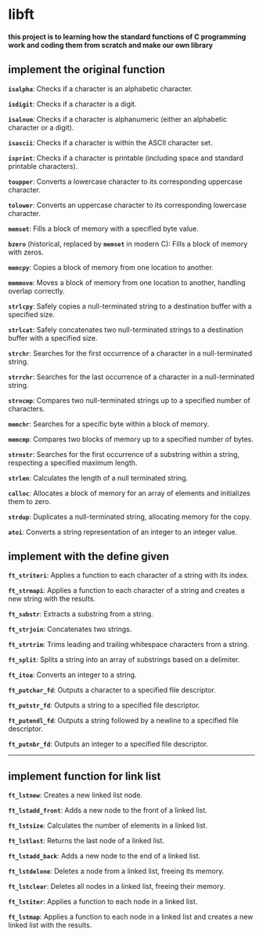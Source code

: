 # libft


<h4><b>this project is to learning how the standard functions of C programming work and coding them from scratch and make our own library</b></h4>

<h2>implement the original function</h2>

**`isalpha`**: Checks if a character is an alphabetic character.

**`isdigit`**: Checks if a character is a digit.

**`isalnum`**: Checks if a character is alphanumeric (either an alphabetic character or a digit).

**`isascii`**: Checks if a character is within the ASCII character set.

**`isprint`**: Checks if a character is printable (including space and standard printable characters).

**`toupper`**: Converts a lowercase character to its corresponding uppercase character.

**`tolower`**: Converts an uppercase character to its corresponding lowercase character.

**`memset`**: Fills a block of memory with a specified byte value.

**`bzero`** (historical, replaced by **`memset`** in modern C): Fills a block of memory with zeros.

**`memcpy`**: Copies a block of memory from one location to another.

**`memmove`**: Moves a block of memory from one location to another, handling overlap correctly.

**`strlcpy`**: Safely copies a null-terminated string to a destination buffer with a specified size.

**`strlcat`**: Safely concatenates two null-terminated strings to a destination buffer with a specified size.

**`strchr`**: Searches for the first occurrence of a character in a null-terminated string.

**`strrchr`**: Searches for the last occurrence of a character in a null-terminated string.

**`strncmp`**: Compares two null-terminated strings up to a specified number of characters.

**`memchr`**: Searches for a specific byte within a block of memory.

**`memcmp`**: Compares two blocks of memory up to a specified number of bytes.

**`strnstr`**: Searches for the first occurrence of a substring within a string, respecting a specified maximum length.

**`strlen`**: Calculates the length of a null terminated string.

**`calloc`**: Allocates a block of memory for an array of elements and initializes them to zero.

**`strdup`**: Duplicates a null-terminated string, allocating memory for the copy.

**`atoi`**: Converts a string representation of an integer to an integer value.

<h2>implement with the define given</h2>

 **`ft_striteri`**: Applies a function to each character of a string with its index.

**`ft_strmapi`**: Applies a function to each character of a string and creates a new string with the results.

**`ft_substr`**: Extracts a substring from a string.

**`ft_strjoin`**: Concatenates two strings.

**`ft_strtrim`**: Trims leading and trailing whitespace characters from a string.

**`ft_split`**: Splits a string into an array of substrings based on a delimiter.

**`ft_itoa`**: Converts an integer to a string.

**`ft_putchar_fd`**: Outputs a character to a specified file descriptor.

**`ft_putstr_fd`**: Outputs a string to a specified file descriptor.

**`ft_putendl_fd`**: Outputs a string followed by a newline to a specified file descriptor.

**`ft_putnbr_fd`**: Outputs an integer to a specified file descriptor.
<hr>

<h2>implement function for link list</h2>

**`ft_lstnew`**: Creates a new linked list node.

**`ft_lstadd_front`**: Adds a new node to the front of a linked list.

**`ft_lstsize`**: Calculates the number of elements in a linked list.

**`ft_lstlast`**: Returns the last node of a linked list.

**`ft_lstadd_back`**: Adds a new node to the end of a linked list.

**`ft_lstdelone`**: Deletes a node from a linked list, freeing its memory.

**`ft_lstclear`**: Deletes all nodes in a linked list, freeing their memory.

**`ft_lstiter`**: Applies a function to each node in a linked list.

**`ft_lstmap`**: Applies a function to each node in a linked list and creates a new linked list with the results.
